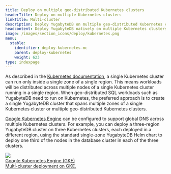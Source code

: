 ```yaml
---
title: Deploy on multiple geo-distributed Kubernetes clusters
headerTitle: Deploy on multiple Kubernetes clusters
linkTitle: Multi-cluster
description: Deploy YugabyteDB on multiple geo-distributed Kubernetes clusters.
headcontent: Deploy YugabyteDB natively on multiple Kubernetes clusters.
image: /images/section_icons/deploy/kubernetes.png
menu:
  stable:
    identifier: deploy-kubernetes-mc
    parent: deploy-kubernetes
    weight: 623
type: indexpage
---
```


As described in the [Kubernetes documentation](https://kubernetes.io/docs/setup/best-practices/multiple-zones/), a single Kubernetes cluster can run only inside a single zone of a single region. This means workloads will be distributed across multiple nodes of a single Kubernetes cluster running in a single region. When geo-distributed SQL workloads such as YugabyteDB need to run on Kubernetes, the preferred approach is to create a single YugabyteDB cluster that spans multiple zones of a single Kubernetes cluster or multiple geo-distributed Kubernetes clusters.

[Google Kubernetes Engine](https://cloud.google.com/kubernetes-engine/docs/concepts/types-of-clusters) can be configured to support global DNS across multiple Kubernetes clusters. For example, you can deploy a three-region YugabyteDB cluster on three Kubernetes clusters, each deployed in a different region, using the standard single-zone YugabyteDB Helm chart to deploy one third of the nodes in the database cluster in each of the three clusters.

<div class="row">

  <div class="col-12 col-md-6 col-lg-12 col-xl-6">
    <a class="section-link icon-offset" href="gke/helm-chart/">
      <div class="head">
        <img class="icon" src="/images/section_icons/deploy/gke.png" aria-hidden="true" />
        <div class="title">Google Kubernetes Engine (GKE)</div>
      </div>
      <div class="body">
        Multi-cluster deployment on GKE.
      </div>
    </a>
  </div>
</div>

